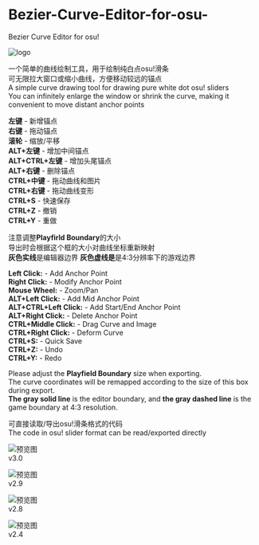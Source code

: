 # Bezier-Curve-Editor-for-osu-
Bezier Curve Editor for osu! 

![logo](https://github.com/Scatola-desu/Bezier-Curve-Editor-for-osu-/blob/main/icon.png)

一个简单的曲线绘制工具，用于绘制纯白点osu!滑条  
可无限拉大窗口或缩小曲线，方便移动较远的锚点  
A simple curve drawing tool for drawing pure white dot osu! sliders  
You can infinitely enlarge the window or shrink the curve, making it convenient to move distant anchor points  

**左键** - 新增锚点  
**右键** - 拖动锚点  
**滚轮** - 缩放/平移  
**ALT+左键** - 增加中间锚点  
**ALT+CTRL+左键** - 增加头尾锚点  
**ALT+右键** - 删除锚点  
**CTRL+中键** - 拖动曲线和图片  
**CTRL+右键** - 拖动曲线变形  
**CTRL+S** - 快速保存  
**CTRL+Z** - 撤销  
**CTRL+Y** - 重做  

注意调整**Playfirld Boundary**的大小  
导出时会根据这个框的大小对曲线坐标重新映射  
**灰色实线**是编辑器边界 **灰色虚线是**是4:3分辨率下的游戏边界  

**Left Click:** - Add Anchor Point  
**Right Click:** - Modify Anchor Point  
**Mouse Wheel:** - Zoom/Pan  
**ALT+Left Click:** - Add Mid Anchor Point  
**ALT+CTRL+Left Click:** - Add Start/End Anchor Point  
**ALT+Right Click:** - Delete Anchor Point  
**CTRL+Middle Click:** - Drag Curve and Image  
**CTRL+Right Click:** - Deform Curve  
**CTRL+S:** - Quick Save  
**CTRL+Z:** - Undo  
**CTRL+Y:** - Redo  

Please adjust the **Playfield Boundary** size when exporting.  
The curve coordinates will be remapped according to the size of this box during export.  
**The gray solid line** is the editor boundary, and **the gray dashed line** is the game boundary at 4:3 resolution.  

可直接读取/导出osu!滑条格式的代码  
The code in osu! slider format can be read/exported directly  

![预览图](https://github.com/Scatola-desu/Bezier-Curve-Editor-for-osu-/blob/main/images/Curve_Deformation.gif)   
v3.0  

![预览图](https://github.com/Scatola-desu/Bezier-Curve-Editor-for-osu-/blob/main/images/v2.9.png)  
v2.9  

![预览图](https://github.com/Scatola-desu/Bezier-Curve-Editor-for-osu-/blob/main/images/v2.8.png)  
v2.8  

![预览图](https://github.com/Scatola-desu/Bezier-Curve-Editor-for-osu-/blob/main/images/v2.4.png)  
v2.4  
